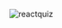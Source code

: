 ![reactquiz](https://github.com/karinahuizar/typescript_quiz_app/assets/16652730/d9833488-e940-4469-b108-7269a557c8dc)
